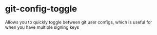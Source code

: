 # git-config-toggle
Allows you to quickly toggle between git user configs, which is useful for when you have multiple signing keys
